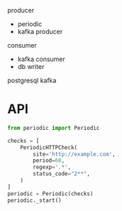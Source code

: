 producer
* periodic
* kafka producer

consumer
* kafka consumer
* db writer

postgresql
kafka

# API

```python
from periodic import Periodic

checks = [
    PeriodicHTTPCheck(
        site='http://example.com',
        period=60,
        regexp='.*',
        status_code="2**",
    )
]
periodic = Periodic(checks)
periodic._start()
```